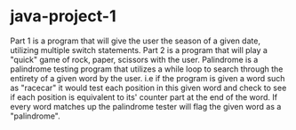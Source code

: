 # java-project-1
Part 1 is a program that will give the user the season of a given date, utilizing multiple switch statements.
Part 2 is a program that will play a "quick" game of rock, paper, scissors with the user. 
Palindrome is a palindrome testing program that utilizes a while loop to search through the entirety of a given word by the user. i.e if the program is given a word such as "racecar" it would test each position in this given word and check to see if each position is equivalent to its' counter part at the end of the word. If every word matches up the palindrome tester will flag the given word as a "palindrome".
